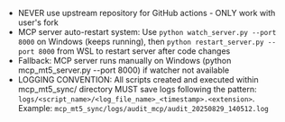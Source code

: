 - NEVER use upstream repository for GitHub actions - ONLY work with user's fork
- MCP server auto-restart system: Use `python watch_server.py --port 8000` on Windows (keeps running), then `python restart_server.py --port 8000` from WSL to restart server after code changes
- Fallback: MCP server runs manually on Windows (python mcp_mt5_server.py --port 8000) if watcher not available
- LOGGING CONVENTION: All scripts created and executed within mcp_mt5_sync/ directory MUST save logs following the pattern: `logs/<script_name>/<log_file_name>_<timestamp>.<extension>`. Example: `mcp_mt5_sync/logs/audit_mcp/audit_20250829_140512.log`
